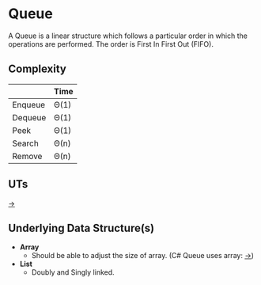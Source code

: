 # Queue

A Queue is a linear structure which follows a particular order in which the operations are performed. The order is First In First Out (FIFO).

## Complexity

|         | Time |
| ---     | ---  |
| Enqueue | Θ(1) |
| Dequeue | Θ(1) |
| Peek    | Θ(1) |
| Search  | Θ(n) |
| Remove  | Θ(n) |

## UTs

[->](UTs\Queue\QueueUTs.cs)

## Underlying Data Structure(s)

* **Array**
  * Should be able to adjust the size of array. (C# Queue uses array: [->](https://referencesource.microsoft.com/#System/compmod/system/collections/generic/queue.cs))
* **List**
  * Doubly and Singly linked.
